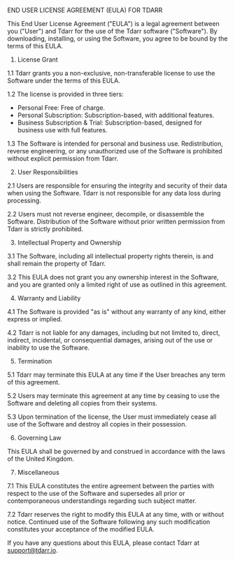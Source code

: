 END USER LICENSE AGREEMENT (EULA) FOR TDARR

This End User License Agreement ("EULA") is a legal agreement between you ("User") and Tdarr for the use of the Tdarr software ("Software"). By downloading, installing, or using the Software, you agree to be bound by the terms of this EULA.

1. License Grant

1.1 Tdarr grants you a non-exclusive, non-transferable license to use the Software under the terms of this EULA.

1.2 The license is provided in three tiers:
   - Personal Free: Free of charge.
   - Personal Subscription: Subscription-based, with additional features.
   - Business Subscription & Trial: Subscription-based, designed for business use with full features.

1.3 The Software is intended for personal and business use. Redistribution, reverse engineering, or any unauthorized use of the Software is prohibited without explicit permission from Tdarr.

2. User Responsibilities

2.1 Users are responsible for ensuring the integrity and security of their data when using the Software. Tdarr is not responsible for any data loss during processing.

2.2 Users must not reverse engineer, decompile, or disassemble the Software. Distribution of the Software without prior written permission from Tdarr is strictly prohibited.

3. Intellectual Property and Ownership

3.1 The Software, including all intellectual property rights therein, is and shall remain the property of Tdarr.

3.2 This EULA does not grant you any ownership interest in the Software, and you are granted only a limited right of use as outlined in this agreement.

4. Warranty and Liability

4.1 The Software is provided "as is" without any warranty of any kind, either express or implied.

4.2 Tdarr is not liable for any damages, including but not limited to, direct, indirect, incidental, or consequential damages, arising out of the use or inability to use the Software.

5. Termination

5.1 Tdarr may terminate this EULA at any time if the User breaches any term of this agreement.

5.2 Users may terminate this agreement at any time by ceasing to use the Software and deleting all copies from their systems.

5.3 Upon termination of the license, the User must immediately cease all use of the Software and destroy all copies in their possession.

6. Governing Law

This EULA shall be governed by and construed in accordance with the laws of the United Kingdom.

7. Miscellaneous

7.1 This EULA constitutes the entire agreement between the parties with respect to the use of the Software and supersedes all prior or contemporaneous understandings regarding such subject matter.

7.2 Tdarr reserves the right to modify this EULA at any time, with or without notice. Continued use of the Software following any such modification constitutes your acceptance of the modified EULA.

If you have any questions about this EULA, please contact Tdarr at support@tdarr.io.